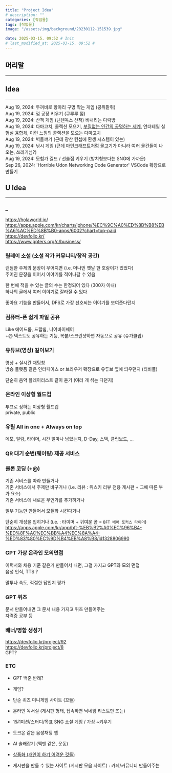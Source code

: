 ```yaml
---
title: "Project Idea"
# description: ""
categories: [작업물]
tags: [작업물]
image: "/assets/img/background/20230112-151539.jpg"

date: 2025-03-15. 09:52 # Init
# last_modified_at: 2025-03-15. 09:52 #
---
```


## 머리말

---

## Idea

---
Aug 19, 2024: 두꺼비로 항아리 구멍 막는 게임 (콩쥐팥쥐)  
Aug 19, 2024: 껌 공장 키우기 (쿠루루 껌)  
Aug 19, 2024: 산책 게임 (닌텐독스 산책) 비내리는 다락방  
Aug 19, 2024: 다마고치, 콜렉션 모으기, [부질없는 인간의 공명하는 세계](https://e.kakao.com/t/an-idle-person), 언더테일 실험실 융합체, 이런 느낌의 콜렉션을 모으는 다마고치  
Aug 19, 2024: 벽돌꺠기 (근데 광산 컨셉에 환생 시스템이 있는)  
Aug 19, 2024: 낚시 게임 (근데 마인크래프트처럼 물고기가 아니라 여러 물건들이 나오는, 쓰레기섬?)  
Aug 19, 2024: 모험가 길드 / 선술집 키우기 (방치형보다는 SNG에 가까운)  
Sep 26, 2024: 'Horrible Udon Networking Code Generator' VSCode 확장으로 만들기  

## U Idea

---

### _

<https://holaworld.io/>  
<https://apps.apple.com/kr/charts/iphone/%EC%9C%A0%ED%8B%B8%EB%A6%AC%ED%8B%B0-apps/6002?chart=top-paid>  
<https://devfolio.kr/>  
<https://www.gpters.org/c/business/>  

### 릴레이 소설 (소설 작가 커뮤니티/창작 공간)

랜덤한 주제의 문장이 무어지면 (i.e. 머나먼 옛날 한 호랑이가 있었다)  
주어진 문장을 이어서 이야기를 적어나갈 수 있음  

한 번에 적을 수 있는 글의 수는 한정되어 있다 (300자 이내)  
하나의 글에서 여러 이야기로 갈라질 수 있다  

좋아요 기능을 만들어서, DFS로 가장 선호되는 이야기를 보여준다던지  

### 컴퓨터-폰 쉽게 파일 공유

Like 에어드롭, 드랍쉽, 니어바이쉐어  
+@ 텍스트도 공유하는 기능, 복붙/스크린샷하면 자동으로 공유 (슈가클립)  

### 유튜브(영상) 같이보기

영상 + 실시간 채팅창  
방송 플랫폼 같은 인터페이스 or 브라우저 확장으로 유튜브 옆에 띄우던지 (티비플)  

단순히 음악 플레이리스트 같이 듣기 (여러 개 섞는 다던지)  

### 온라인 이상형 월드컵

투표로 정하는 이상형 월드컵  
private, public  

### 유틸 All in one + Always on top

메모, 알람, 타이머, 시간 얼마나 남았는지, D-Day, 스택, 클립보드, ...  

### QR 대기 순번(웨이팅) 제공 서비스

### 클론 코딩 (+@)

기존 서비스를 따라 만들거나  
기존 서비스에서 주제만 바꾸거나 (i.e. 리뷰 : 위스키 리뷰 전용 게시판 + 그에 따른 부가 요소)  
기존 서비스에 새로운 무언가를 추가하거나  

일부 기능만 만들어서 모듈화 시킨다거나  

단순히 개성을 입히거나 (i.e. : 타이머 + 귀여운 곰 = `BFT 베어 포커스 타이머`)  
<https://apps.apple.com/kr/app/bft-%EB%B2%A0%EC%96%B4-%ED%8F%AC%EC%BB%A4%EC%8A%A4-%ED%83%80%EC%9D%B4%EB%A8%B8/id1328806990>

### GPT 가상 온라인 모의면접

이력서와 채용 기준 같은거 만들어서 내면, 그걸 가지고 GPT와 모의 면접  
음성 인식, TTS ?  

말투나 속도, 적절한 답인지 평가  

### GPT 퀴즈

문서 만들어내면 그 문서 내용 가지고 퀴즈 만들어주는  
자격증 공부 등  

### 배너/명함 생성기

<https://devfolio.kr/project/92>  
<https://devfolio.kr/project/8>  
GPT?

### ETC

- GPT 백준 반례?

- 게임?
- 단순 퀴즈 미니게임 사이트 (꼬들)

- 온라인 독서실 (게시판 형태, 접속하면 닉네임 리스트만 뜨는)
- 1일1미션/스터디/목표 SNG 소셜 게임 / 가상 ~키우기
- 토크온 같은 음성채팅 앱
- AI 술래잡기 (팩맨 같은, 운동)
- [상품화 (개인이 하기 어려운 것들)](https://holaworld.io/study/65e8abeecce8830015df3aee)
- 게시판을 만들 수 있는 사이트 (게시판 모음 사이트) : 카페/커뮤니티 만들어주는

